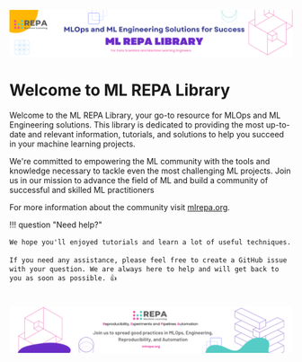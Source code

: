 ![banner](static/main-banner.png)
# Welcome to ML REPA Library

Welcome to the ML REPA Library, your go-to resource for MLOps and ML Engineering solutions. This library is dedicated to providing the most up-to-date and relevant information, tutorials, and solutions to help you succeed in your machine learning projects.

We're committed to empowering the ML community with the tools and knowledge necessary to tackle even the most challenging ML projects. Join us in our mission to advance the field of ML and build a community of successful and skilled ML practitioners

For more information about the community visit [mlrepa.org](https://mlrepa.org/).


!!! question  "Need help?"

    We hope you'll enjoyed tutorials and learn a lot of useful techniques. 
    
    If you need any assistance, please feel free to create a GitHub issue with your question. We are always here to help and will get back to you as soon as possible. 👍



# 
![banner](static/footer.png)
